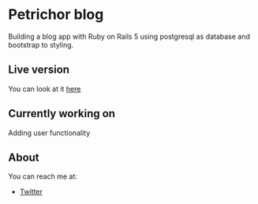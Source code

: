 # Petrichor blog

Building a blog app with Ruby on Rails 5 using postgresql as database and bootstrap to styling.

## Live version

You can look at it [here](https://warm-harbor-82591.herokuapp.com/)

## Currently working on

Adding user functionality

## About

You can reach me at: 
 - [Twitter](https://twitter.com/miss_elliev/)

